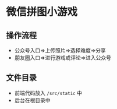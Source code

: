 # 微信拼图小游戏

## 操作流程

- 公众号入口=>上传照片=>选择难度=>分享
- 朋友圈入口=>进行游戏或评论=>进入公众号

## 文件目录

- 前端代码放入 `/src/static` 中
- 后台在根目录中


